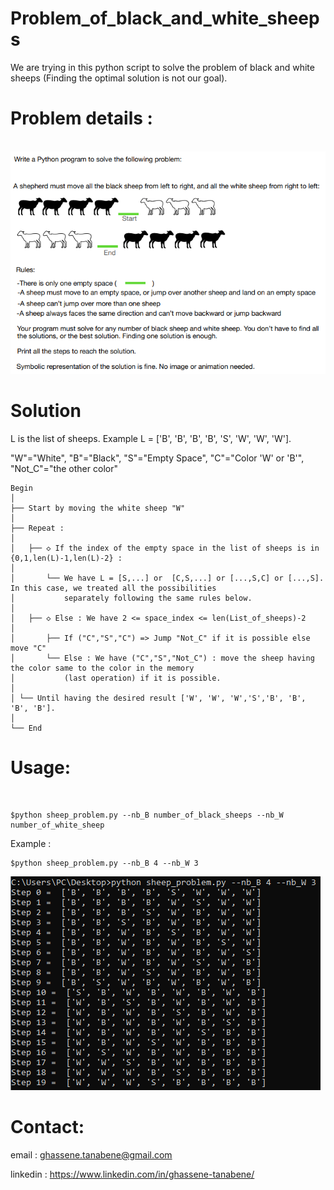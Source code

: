 # Problem_of_black_and_white_sheeps
We are trying in this python script to solve the problem of black and white sheeps (Finding the optimal solution is not our goal).

<h1>Problem details :</h1>
<br>

<img src="problem details.png">


<h1>Solution</h1>
L is the list of sheeps. Example L = ['B', 'B', 'B', 'B', 'S', 'W', 'W', 'W'].<br>

"W"="White", "B"="Black", "S"="Empty Space", "C"="Color 'W' or 'B'", "Not_C"="the other color"

```shell
Begin 
│
├── Start by moving the white sheep "W" 
│
├── Repeat :
│
│   ├── ◇ If the index of the empty space in the list of sheeps is in {0,1,len(L)-1,len(L)-2} :
│
│       └── We have L = [S,...] or  [C,S,...] or [...,S,C] or [...,S]. In this case, we treated all the possibilities  
│           separately following the same rules below. 
│  
│   ├── ◇ Else : We have 2 <= space_index <= len(List_of_sheeps)-2 
│
│       ├── If ("C","S","C") => Jump "Not_C" if it is possible else move "C" 
│       └── Else : We have ("C","S","Not_C") : move the sheep having the color same to the color in the memory  
│           (last operation) if it is possible.
│
│ └── Until having the desired result ['W', 'W', 'W','S','B', 'B', 'B', 'B'].
│
└── End
```
<h1>Usage:</h1>
<br>

```shell
$python sheep_problem.py --nb_B number_of_black_sheeps --nb_W number_of_white_sheep
```

Example : 


```shell
$python sheep_problem.py --nb_B 4 --nb_W 3
```
<img src="Example_B=4_W=3.png">


<h1>Contact:</h1>

email : ghassene.tanabene@gmail.com

linkedin : https://www.linkedin.com/in/ghassene-tanabene/
